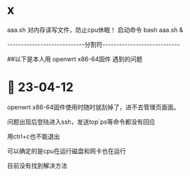 # x
aaa.sh 对内存读写文件，防止cpu休眠！
启动命令 bash aaa.sh &


----------------------------分割符----------------------------



##以下是本人用 openwrt x86-64固件 遇到的问题

# 📅 23-04-12
   openwrt x86-64固件使用时随时就刮掉了，进不去管理页面面。
   
   问题出现后登陆进入ssh，发送top`ps等命令都没有回应
   
   用ctrl+c也不能退出
   
   可以确定的是cpu在运行磁盘和网卡也在运行
   
   目前没有找到解决方法
#
 
 
